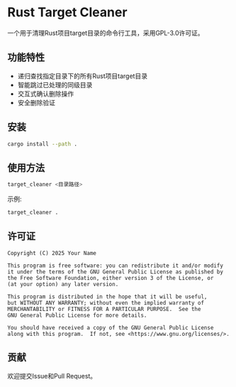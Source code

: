 # Rust Target Cleaner

一个用于清理Rust项目target目录的命令行工具，采用GPL-3.0许可证。

## 功能特性

- 递归查找指定目录下的所有Rust项目target目录
- 智能跳过已处理的同级目录
- 交互式确认删除操作
- 安全删除验证

## 安装

```bash
cargo install --path .
```

## 使用方法

```bash
target_cleaner <目录路径>
```

示例:
```bash
target_cleaner .
```

## 许可证

```text
Copyright (C) 2025 Your Name

This program is free software: you can redistribute it and/or modify
it under the terms of the GNU General Public License as published by
the Free Software Foundation, either version 3 of the License, or
(at your option) any later version.

This program is distributed in the hope that it will be useful,
but WITHOUT ANY WARRANTY; without even the implied warranty of
MERCHANTABILITY or FITNESS FOR A PARTICULAR PURPOSE.  See the
GNU General Public License for more details.

You should have received a copy of the GNU General Public License
along with this program.  If not, see <https://www.gnu.org/licenses/>.
```

## 贡献

欢迎提交Issue和Pull Request。